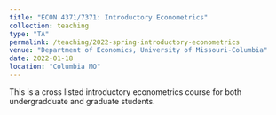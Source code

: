 ```yaml
---
title: "ECON 4371/7371: Introductory Econometrics"
collection: teaching
type: "TA"
permalink: /teaching/2022-spring-introductory-econometrics
venue: "Department of Economics, University of Missouri-Columbia"
date: 2022-01-18
location: "Columbia MO"
---
```


This is a cross listed introductory econometrics course for both undergradduate and graduate students.
